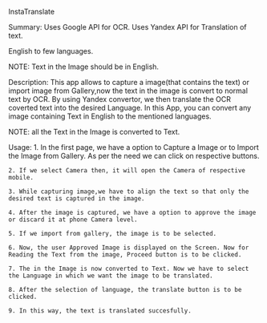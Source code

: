 InstaTranslate

Summary:
Uses Google API for OCR.
Uses Yandex API for Translation of text.

English to few languages.

NOTE: Text in the Image should be in English.

Description:
This app allows to capture a image(that contains the text) or import image from Gallery,now the text in the image is convert to normal text by OCR.
By using Yandex convertor, we then translate the OCR coverted text into the desired Language.
In this App, you can convert any image containing Text in English to the mentioned languages.

NOTE: all the Text in the Image is converted to Text.


Usage:
	1. In the first page, we have a option to Capture a Image or to Import the Image from Gallery. As per the need we can click on respective buttons.
	
	2. If we select Camera then, it will open the Camera of respective mobile.
	
	3. While capturing image,we have to align the text so that only the desired text is captured in the image.
	
	4. After the image is captured, we have a option to approve the image or discard it at phone Camera level.
	
	5. If we import from gallery, the image is to be selected.
	
	6. Now, the user Approved Image is displayed on the Screen. Now for Reading the Text from the image, Proceed button is to be clicked.
	
	7. The in the Image is now converted to Text. Now we have to select the Language in which we want the image to be translated.
	
	8. After the selection of language, the translate button is to be clicked.
	
	9. In this way, the text is translated succesfully.
